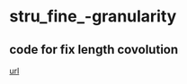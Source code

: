 # stru_fine_-granularity


## code for fix length covolution
[url](https://github.com/CodePlay2016/FixLengthKernelConvolution/tree/master)
